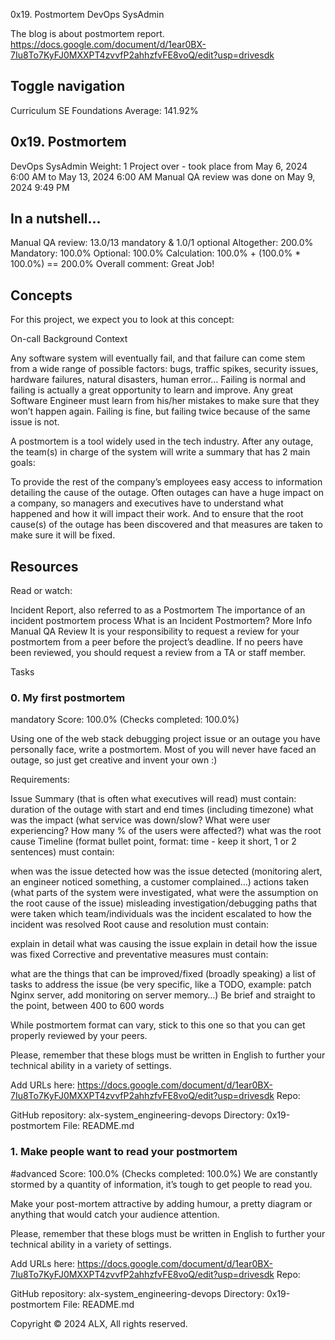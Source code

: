 0x19. Postmortem
DevOps
SysAdmin

The blog is about postmortem report.
https://docs.google.com/document/d/1ear0BX-7Iu8To7KyFJ0MXXPT4zvvfP2ahhzfvFE8voQ/edit?usp=drivesdk


## Toggle navigation
Curriculum
SE Foundations
Average: 141.92%
## 0x19. Postmortem
DevOps
SysAdmin
 Weight: 1
 Project over - took place from May 6, 2024 6:00 AM to May 13, 2024 6:00 AM
 Manual QA review was done on May 9, 2024 9:49 PM
## In a nutshell…
Manual QA review: 13.0/13 mandatory & 1.0/1 optional
Altogether:  200.0%
Mandatory: 100.0%
Optional: 100.0%
Calculation:  100.0% + (100.0% * 100.0%)  == 200.0%
Overall comment:
Great Job!

## Concepts
For this project, we expect you to look at this concept:

On-call
Background Context


Any software system will eventually fail, and that failure can come stem from a wide range of possible factors: bugs, traffic spikes, security issues, hardware failures, natural disasters, human error… Failing is normal and failing is actually a great opportunity to learn and improve. Any great Software Engineer must learn from his/her mistakes to make sure that they won’t happen again. Failing is fine, but failing twice because of the same issue is not.

A postmortem is a tool widely used in the tech industry. After any outage, the team(s) in charge of the system will write a summary that has 2 main goals:

To provide the rest of the company’s employees easy access to information detailing the cause of the outage. Often outages can have a huge impact on a company, so managers and executives have to understand what happened and how it will impact their work.
And to ensure that the root cause(s) of the outage has been discovered and that measures are taken to make sure it will be fixed.
## Resources
Read or watch:

Incident Report, also referred to as a Postmortem
The importance of an incident postmortem process
What is an Incident Postmortem?
More Info
Manual QA Review
It is your responsibility to request a review for your postmortem from a peer before the project’s deadline. If no peers have been reviewed, you should request a review from a TA or staff member.

Tasks
### 0. My first postmortem
mandatory
Score: 100.0% (Checks completed: 100.0%)


Using one of the web stack debugging project issue or an outage you have personally face, write a postmortem. Most of you will never have faced an outage, so just get creative and invent your own :)

Requirements:

Issue Summary (that is often what executives will read) must contain:
duration of the outage with start and end times (including timezone)
what was the impact (what service was down/slow? What were user experiencing? How many % of the users were affected?)
what was the root cause
Timeline (format bullet point, format: time - keep it short, 1 or 2 sentences) must contain:

when was the issue detected
how was the issue detected (monitoring alert, an engineer noticed something, a customer complained…)
actions taken (what parts of the system were investigated, what were the assumption on the root cause of the issue)
misleading investigation/debugging paths that were taken
which team/individuals was the incident escalated to
how the incident was resolved
Root cause and resolution must contain:

explain in detail what was causing the issue
explain in detail how the issue was fixed
Corrective and preventative measures must contain:

what are the things that can be improved/fixed (broadly speaking)
a list of tasks to address the issue (be very specific, like a TODO, example: patch Nginx server, add monitoring on server memory…)
Be brief and straight to the point, between 400 to 600 words

While postmortem format can vary, stick to this one so that you can get properly reviewed by your peers.

Please, remember that these blogs must be written in English to further your technical ability in a variety of settings.

Add URLs here:
https://docs.google.com/document/d/1ear0BX-7Iu8To7KyFJ0MXXPT4zvvfP2ahhzfvFE8voQ/edit?usp=drivesdk 
Repo:

GitHub repository: alx-system_engineering-devops
Directory: 0x19-postmortem
File: README.md
 
### 1. Make people want to read your postmortem
#advanced
Score: 100.0% (Checks completed: 100.0%)
We are constantly stormed by a quantity of information, it’s tough to get people to read you.

Make your post-mortem attractive by adding humour, a pretty diagram or anything that would catch your audience attention.

Please, remember that these blogs must be written in English to further your technical ability in a variety of settings.

Add URLs here:
https://docs.google.com/document/d/1ear0BX-7Iu8To7KyFJ0MXXPT4zvvfP2ahhzfvFE8voQ/edit?usp=drivesdk 
Repo:

GitHub repository: alx-system_engineering-devops
Directory: 0x19-postmortem
File: README.md
 
Copyright © 2024 ALX, All rights reserved.
